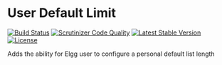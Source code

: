 User Default Limit
==================

[![Build Status](https://scrutinizer-ci.com/g/ColdTrick/user_default_limit/badges/build.png?b=master)](https://scrutinizer-ci.com/g/ColdTrick/user_default_limit/build-status/master)
[![Scrutinizer Code Quality](https://scrutinizer-ci.com/g/ColdTrick/user_default_limit/badges/quality-score.png?b=master)](https://scrutinizer-ci.com/g/ColdTrick/user_default_limit/?branch=master)
[![Latest Stable Version](https://poser.pugx.org/coldtrick/poll/v/stable.svg)](https://packagist.org/packages/coldtrick/user_default_limit)
[![License](https://poser.pugx.org/coldtrick/poll/license.svg)](https://packagist.org/packages/coldtrick/user_default_limit)

Adds the ability for Elgg user to configure a personal default list length
